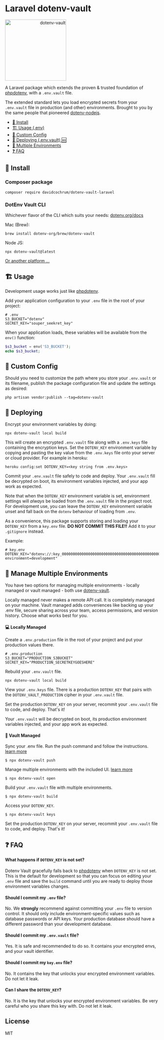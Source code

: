 # Laravel dotenv-vault

<img src="https://raw.githubusercontent.com/motdotla/dotenv/master/dotenv.svg" alt="dotenv-vault" style="text-align: right;" width="200" />

A Laravel package which extends the proven & trusted foundation of [phpdotenv](https://github.com/vlucas/phpdotenv), with a `.env.vault` file.

The extended standard lets you load encrypted secrets from your `.env.vault` file in production (and other) environments.
Brought to you by the same people that pioneered [dotenv-nodejs](https://github.com/motdotla/dotenv).

* [🌱 Install](#-install)
* [🏗️ Usage (.env)](#-usage)
* [🔧 Custom Config](#-custom-config)
* [🚀 Deploying (.env.vault) 🆕](#-deploying)
* [🌴 Multiple Environments](#-manage-multiple-environments)
* [❓ FAQ](#-faq)

## 🌱 Install

### Composer package
```shell
composer require davidcochrum/dotenv-vault-laravel
```

### DotEnv Vault CLI
Whichever flavor of the CLI which suits your needs: [dotenv.org/docs](https://www.dotenv.org/docs)

Mac (Brew):
```shell
brew install dotenv-org/brew/dotenv-vault
```

Node JS:
```shell
npx dotenv-vault@latest
```

[Or another platform ...](https://www.dotenv.org/docs)

## 🏗️ Usage

Development usage works just like [phpdotenv](https://github.com/vlucas/phpdotenv).

Add your application configuration to your `.env` file in the root of your project:

```shell
# .env
S3_BUCKET="dotenv"
SECRET_KEY="souper_seekret_key"
```

When your application loads, these variables will be available from the `env()` function:

```php
$s3_bucket = env('S3_BUCKET');
echo $s3_bucket;
```

## 🔧 Custom Config

Should you need to customize the path where you store your `.env.vault` or its filename, publish the package
configuration file and update the settings as desired:

```shell
php artisan vendor:publish --tag=dotenv-vault
```

## 🚀 Deploying

Encrypt your environment variables by doing:

```shell
npx dotenv-vault local build
```

This will create an encrypted `.env.vault` file along with a `.env.keys` file containing the encryption keys. Set the `DOTENV_KEY` environment variable by copying and pasting the key value from the `.env.keys` file onto your server or cloud provider. For example in heroku:

```shell
heroku config:set DOTENV_KEY=<key string from .env.keys>
```

Commit your `.env.vault` file safely to code and deploy. Your `.env.vault` fill be decrypted on boot, its environment variables injected, and your app work as expected.

Note that when the `DOTENV_KEY` environment variable is set, environment settings will *always* be loaded from the `.env.vault` file in the project root. For development use, you can leave the `DOTENV_KEY` environment variable unset and fall back on the `dotenv` behaviour of loading from `.env`.

As a convenience, this package supports storing and loading your `DOTENV_KEY` from a `key.env` file.
**DO NOT COMMIT THIS FILE!!** Add it to your `.gitignore` instead.

Example:

```dotenv
# key.env
DOTENV_KEY="dotenv://:key_0000000000000000000000000000000000000000000000000000000000000000@dotenv.local/vault/.env.vault?environment=development"
```

## 🌴 Manage Multiple Environments

You have two options for managing multiple environments - locally managed or vault managed - both use [dotenv-vault](https://github.com/dotenv-org/dotenv-vault).

Locally managed never makes a remote API call. It is completely managed on your machine. Vault managed adds conveniences like backing up your .env file, secure sharing across your team, access permissions, and version history. Choose what works best for you.

#### 💻 Locally Managed

Create a `.env.production` file in the root of your project and put your production values there.

```shell
# .env.production
S3_BUCKET="PRODUCTION_S3BUCKET"
SECRET_KEY="PRODUCTION_SECRETKEYGOESHERE"
```

Rebuild your `.env.vault` file.

```shell
npx dotenv-vault local build
```

View your `.env.keys` file. There is a production `DOTENV_KEY` that pairs with the `DOTENV_VAULT_PRODUCTION` cipher in your `.env.vault` file.

Set the production `DOTENV_KEY` on your server, recommit your `.env.vault` file to code, and deploy. That's it!

Your `.env.vault` will be decrypted on boot, its production environment variables injected, and your app work as expected.

#### 🔐 Vault Managed

Sync your .env file. Run the push command and follow the instructions. [learn more](https://dotenv.org/docs/sync/quickstart)

```
$ npx dotenv-vault push
```

Manage multiple environments with the included UI. [learn more](https://dotenv.org/docs/tutorials/environments)

```
$ npx dotenv-vault open
```

Build your `.env.vault` file with multiple environments.

```
$ npx dotenv-vault build
```

Access your `DOTENV_KEY`.

```
$ npx dotenv-vault keys
```

Set the production `DOTENV_KEY` on your server, recommit your `.env.vault` file to code, and deploy. That's it!

## ❓ FAQ

#### What happens if `DOTENV_KEY` is not set?

Dotenv Vault gracefully falls back to [phpdotenv](https://github.com/vlucas/phpdotenv) when `DOTENV_KEY` is not set. This is the default for development so that you can focus on editing your `.env` file and save the `build` command until you are ready to deploy those environment variables changes.

#### Should I commit my `.env` file?

No. We **strongly** recommend against committing your `.env` file to version control. It should only include environment-specific values such as database passwords or API keys. Your production database should have a different password than your development database.

#### Should I commit my `.env.vault` file?

Yes. It is safe and recommended to do so. It contains your encrypted envs, and your vault identifier.

#### Should I commit my `key.env` file?

No. It contains the key that unlocks your encrypted environment variables. Do not let it leak.

#### Can I share the `DOTENV_KEY`?

No. It is the key that unlocks your encrypted environment variables. Be very careful who you share this key with. Do not let it leak.

## License

MIT
